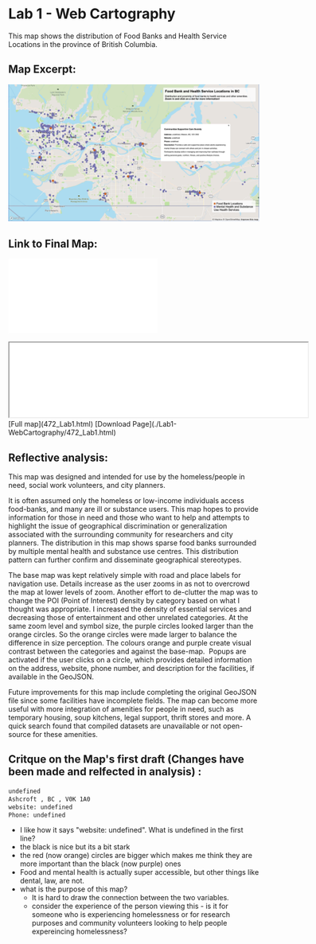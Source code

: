 # Lab 1 - Web Cartography

This map shows the distribution of Food Banks and Health Service Locations in the province of British Columbia.

## Map Excerpt:
![472 Lab1 Map Excerpt](472Lab1.png)

## Link to Final Map:
![472 Lab1 Map Excerpt](472_Lab1.html)
<iframe src="472_Lab1.html" width="600"></iframe>
[Full map](472_Lab1.html)
[Download Page](./Lab1-WebCartography/472_Lab1.html)

## Reflective analysis:

This map was designed and intended for use by the homeless/people in need, social work volunteers, and city planners. 

It is often assumed only the homeless or low-income individuals access food-banks, and many are ill or substance users. This map hopes to provide information for those in need and those who want to help and attempts to highlight the issue of geographical discrimination or generalization associated with the surrounding community for researchers and city planners. The distribution in this map shows sparse food banks surrounded by multiple mental health and substance use centres. This distribution pattern can further confirm and disseminate geographical stereotypes.

The base map was kept relatively simple with road and place labels for navigation use. Details increase as the user zooms in as not to overcrowd the map at lower levels of zoom. Another effort to de-clutter the map was to change the POI (Point of Interest) density by category based on what I thought was appropriate. I increased the density of essential services and decreasing those of entertainment and other unrelated categories.
At the same zoom level and symbol size, the purple circles looked larger than the orange circles. So the orange circles were made larger to balance the difference in size perception. The colours orange and purple create visual contrast between the categories and against the base-map. 
Popups are activated if the user clicks on a circle, which provides detailed information on the address, website, phone number, and description for the facilities, if available in the GeoJSON.

Future improvements for this map include completing the original GeoJSON file since some facilities have incomplete fields. The map can become more useful with more integration of amenities for people in need, such as temporary housing, soup kitchens, legal support, thrift stores and more. A quick search found that compiled datasets are unavailable or not open-source for these amenities. 

## Critque on the Map's first draft (Changes have been made and relfected in analysis) :
```
undefined
Ashcroft , BC , V0K 1A0
website: undefined
Phone: undefined
```
* I like how it says "website: undefined". What is undefined in the first line?
* the black is nice but its a bit stark
* the red (now orange) circles are bigger which makes me think they are more important than the black (now purple) ones
* Food and mental health is actually super accessible, but other things like dental, law, are not.
* what is the purpose of this map? 
  * It is hard to draw the connection between the two variables.
  * consider the experience of the person viewing this - is it for someone who is experiencing homelessness or for research purposes and community volunteers looking to help people expereincing homelessness?


